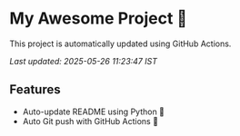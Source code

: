 # My Awesome Project 🚀

This project is automatically updated using GitHub Actions.

_Last updated: 2025-05-26 11:23:47 IST_

## Features
- Auto-update README using Python 🐍
- Auto Git push with GitHub Actions 🤖
